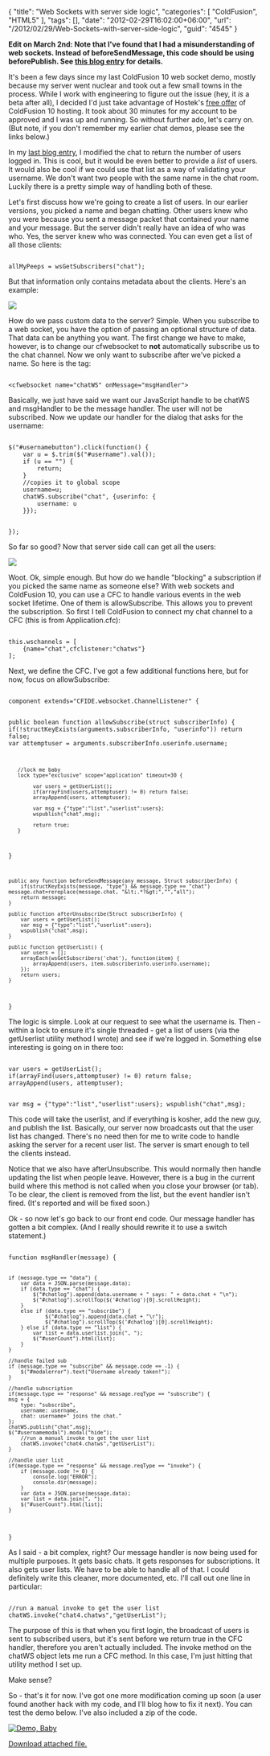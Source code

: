 {
	"title": "Web Sockets with server side logic",
	"categories": [
		"ColdFusion",
		"HTML5"
	],
	"tags": [],
	"date": "2012-02-29T16:02:00+06:00",
	"url": "/2012/02/29/Web-Sockets-with-server-side-logic",
	"guid": "4545"
}

<b>Edit on March 2nd: Note that I've found that I had a misunderstanding of web sockets. Instead of beforeSendMessage, this code should be using beforePublish. See <a href="http://www.raymondcamden.com/index.cfm/2012/3/2/Web-Sockets-with-server-side-logic-2">this blog entry</a> for details.</b>

<p>

It's been a few days since my last ColdFusion 10 web socket demo, mostly because my server went nuclear and took out a few small towns in the process. While I work with engineering to figure out the issue (hey, it <i>is</i> a beta after all), I decided I'd just take advantage of Hostek's <a href="http://hostek.com/hosting/coldfusion/coldfusion10-hosting.asp">free offer</a> of ColdFusion 10 hosting. It took about 30 minutes for my account to be approved and I was up and running. So without further ado, let's carry on. (But note, if you don't remember my earlier chat demos, please see the links below.)
<!--more-->
<p>

In my <a href="http://www.raymondcamden.com/index.cfm/2012/2/23/ColdFusion-10-Web-Socket-JavaScript-APIs">last blog entry</a>, I modified the chat to return the number of users logged in. This is cool, but it would be even better to provide a <i>list</i> of users. It would also be cool if we could use that list as a way of validating your username. We don't want two people with the same name in the chat room. Luckily there is a pretty simple way of handling both of these.

<p>

Let's first discuss how we're going to create a list of users. In our earlier versions, you picked a name and began chatting. Other users knew who you were because you sent a message packet that contained your name and your message. But the server didn't really have an idea of who was who. Yes, the server knew who was connected. You can even get a list of all those clients:

<p>

<code>
allMyPeeps = wsGetSubscribers("chat");
</code>

<p>

But that information only contains metadata about the clients. Here's an example:

<p>

<img src="http://static.raymondcamden.com/images/ws1.png" />

<p>

How do we pass custom data to the server? Simple. When you subscribe to a web socket, you have the option of passing an optional structure of data. That data can be anything you want. The first change we have to make, however, is to change our cfwebsocket to <b>not</b> automatically subscribe us to the chat channel. Now we only want to subscribe after we've picked a name. So here is the tag:

<p>

<code>
&lt;cfwebsocket name="chatWS" onMessage="msgHandler"&gt;
</code>

<p>

Basically, we just have said we want our JavaScript handle to be chatWS and msgHandler to be the message handler. The user will not be subscribed. Now we update our handler for the dialog that asks for the username:

<p>

<code>
$("#usernamebutton").click(function() {
	var u = $.trim($("#username").val());
	if (u == "") {
		return;
	}
	//copies it to global scope
	username=u;
	chatWS.subscribe("chat", {userinfo: {
		username: u
	}});
			
});
</code>

<p>

So far so good? Now that server side call can get all the users:

<p>

<img src="http://static.raymondcamden.com/images/ws2.png" />

<p>

Woot. Ok, simple enough. But how do we handle "blocking" a subscription if you picked the same name as someone else? With web sockets and ColdFusion 10, you can use a CFC to handle various events in the web socket lifetime. One of them is allowSubscribe. This allows you to prevent the subscription. So first I tell ColdFusion to connect  my chat channel to a CFC (this is from Application.cfc):

<p>

<code>
this.wschannels = [
	{name="chat",cfclistener:"chatws"}
];
</code>

<p>

Next, we define the CFC. I've got a few additional functions here, but for now, focus on allowSubscribe:

<p>

<code>
component extends="CFIDE.websocket.ChannelListener" {

   public boolean function allowSubscribe(struct subscriberInfo) {
   	   if(!structKeyExists(arguments.subscriberInfo, "userinfo")) return false;
   	   var attemptuser = arguments.subscriberInfo.userinfo.username;
   	   
   	   //lock me baby
   	   lock type="exclusive" scope="application" timeout=30 {

			var users = getUserList();
			if(arrayFind(users,attemptuser) != 0) return false;
			arrayAppend(users, attemptuser);
			
			var msg = {"type":"list","userlist":users};
			wspublish("chat",msg);

			return true;
	   }
   }

	public any function beforeSendMessage(any message, Struct subscriberInfo) {
  	  	if(structKeyExists(message, "type") && message.type == "chat") message.chat=rereplace(message.chat, "&lt;.*?&gt;","","all");
		return message;
	}

	public function afterUnsubscribe(Struct subscriberInfo) {
		var users = getUserList();			
		var msg = {"type":"list","userlist":users};
		wspublish("chat",msg);
	}
	
	public function getUserList() {
		var users = [];
		arrayEach(wsGetSubscribers('chat'), function(item) {
			arrayAppend(users, item.subscriberinfo.userinfo.username);
		});
		return users;
	}

}
</code>

<p>

The logic is simple. Look at our request to see what the username is. Then - within a lock to ensure it's single threaded - get a list of users (via the getUserlist utility method I wrote) and see if we're logged in. Something else interesting is going on in there too:

<p>

<code>
var users = getUserList();
if(arrayFind(users,attemptuser) != 0) return false;
arrayAppend(users, attemptuser);
			
var msg = {"type":"list","userlist":users};
wspublish("chat",msg);
</code>

<p>

This code will take the userlist, and if everything is kosher, add the new guy, and publish the list. Basically, our server now broadcasts out that the user list has changed. There's no need then for me to write code to handle asking the server for a recent user list. The server is smart enough to tell the clients instead. 

<p>

Notice that we also have afterUnsubscribe. This would normally then handle updating the list when people leave. However, there is a bug in the current build where this method is not called when you close your browser (or tab). To be clear, the client is removed from the list, but the event handler isn't fired. (It's reported and will be fixed soon.) 

<p>

Ok - so now let's go back to our front end code. Our message handler has gotten a bit complex. (And I really should rewrite it to use a switch statement.)

<p>

<code>
function msgHandler(message) {

	if (message.type == "data") {
		var data = JSON.parse(message.data);
		if (data.type == "chat") {
			$("#chatlog").append(data.username + " says: " + data.chat + "\n");
			$("#chatlog").scrollTop($('#chatlog')[0].scrollHeight);
		}
		else if (data.type == "subscribe") {
				$("#chatlog").append(data.chat + "\r");
				$("#chatlog").scrollTop($('#chatlog')[0].scrollHeight);
		} else if (data.type == "list") {
			var list = data.userlist.join(", ");
			$("#userCount").html(list);		
		}			
	}

	//handle failed sub
	if (message.type == "subscribe" && message.code == -1) {
		$("#modalerror").text("Username already taken!");
	}
		
	//handle subscription
	if(message.type == "response" && message.reqType == "subscribe") {
	msg = {
		type: "subscribe",
		username: username,
		chat: username+" joins the chat."
	};
	chatWS.publish("chat",msg);
	$("#usernamemodal").modal("hide");
		//run a manual invoke to get the user list
		chatWS.invoke("chat4.chatws","getUserList");
	}
		
	//handle user list
	if(message.type == "response" && message.reqType == "invoke") {
		if (message.code != 0) {
			console.log("ERROR");
			console.dir(message);
		}
		var data = JSON.parse(message.data);
		var list = data.join(", ");
		$("#userCount").html(list);		
	}
}
</code>

<p>

As I said - a bit complex, right? Our message handler is now being used for multiple purposes. It gets basic chats. It gets responses for subscriptions. It also gets user lists. We have to be able to handle all of that. I could definitely write this cleaner, more documented, etc. I'll call out one line in particular:

<p>

<code>
//run a manual invoke to get the user list
chatWS.invoke("chat4.chatws","getUserList");
</code>

<p>

The purpose of this is that when you first login, the broadcast of users is sent to subscribed users, but it's sent before we return true in the CFC handler, therefore you aren't actually included. The invoke method on the chatWS object lets me run a CFC method. In this case, I'm just hitting that utility method I set up.

<p>

Make sense?

<p>

So - that's it for now. I've got one more modification coming up soon (a user found another hack with my code, and I'll blog how to fix it next). You can test the demo below. I've also included a zip of the code.

<p>


<a href="http://fivetag-cf10beta.securecb1cf10.ezhostingserver.com/chat4/"><img src="http://static.raymondcamden.com/images/icon_128.png" title="Demo, Baby" border="0"></a><p><a href='enclosures/C%3A%5Chosts%5C2012%2Eraymondcamden%2Ecom%5Cenclosures%2Fchat4%2Ezip'>Download attached file.</a></p>